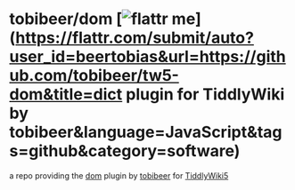 tobibeer/dom [![flattr me](http://api.flattr.com/button/flattr-badge-large.png)](https://flattr.com/submit/auto?user_id=beertobias&url=https://github.com/tobibeer/tw5-dom&title=dict plugin for TiddlyWiki by tobibeer&language=JavaScript&tags=github&category=software)
=================

a repo providing the [dom](https://tobibeer.github.io/tw5-plugins#dom) plugin by [tobibeer](https://github.com/tobibeer) for [TiddlyWiki5](http://tiddlywiki.com)